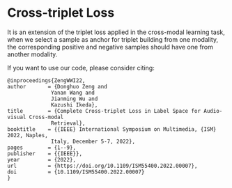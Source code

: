 # Cross-triplet Loss
It is an extension of the triplet loss applied in the cross-modal learning task, when we select a sample as anchor for triplet building from one modality, the corresponding positive and negative samples should have one from another modality.

If you want to use our code, please consider citing:
    
    @inproceedings{ZengWWI22,
    author       = {Donghuo Zeng and
                  Yanan Wang and
                  Jianming Wu and
                  Kazushi Ikeda},
    title        = {Complete Cross-triplet Loss in Label Space for Audio-visual Cross-modal
                  Retrieval},
    booktitle    = {{IEEE} International Symposium on Multimedia, {ISM} 2022, Naples,
                  Italy, December 5-7, 2022},
    pages        = {1--9},
    publisher    = {{IEEE}},
    year         = {2022},
    url          = {https://doi.org/10.1109/ISM55400.2022.00007},
    doi          = {10.1109/ISM55400.2022.00007}
    }
